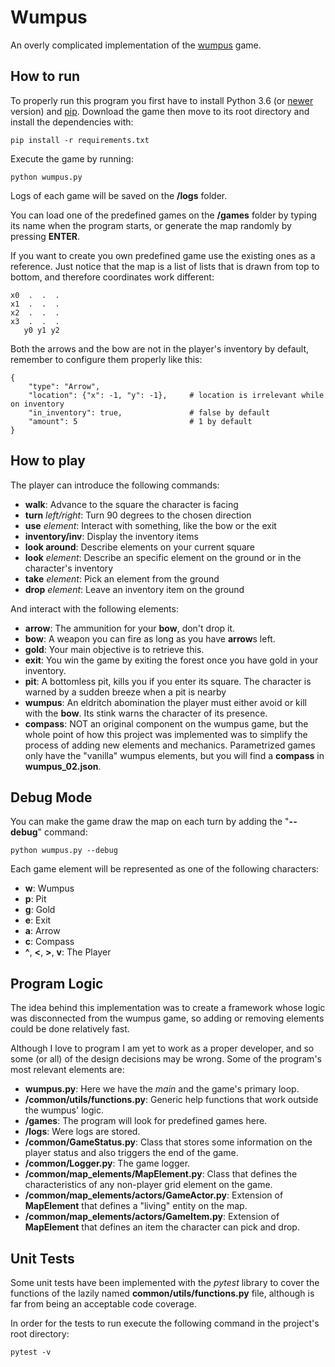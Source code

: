 Wumpus
======

An overly complicated implementation of the [wumpus](https://en.wikipedia.org/wiki/Hunt_the_Wumpus) game.

## How to run

To properly run this program you first have to install Python 3.6 (or [newer](https://www.python.org/downloads/) version) and [pip](https://pypi.org/project/pip/).
Download the game then move to its root directory and install the dependencies with:

```pip install -r requirements.txt```

Execute the game by running:

```python wumpus.py```

Logs of each game will be saved on the **/logs** folder.

You can load one of the predefined games on the **/games** folder by typing its name when the program starts, or generate the map randomly by pressing **ENTER**.

If you want to create you own predefined game use the existing ones as a reference. Just notice that the map is a list of lists that is drawn from top to bottom, and therefore coordinates work different:

```
x0  .  .  .  
x1  .  .  .
x2  .  .  .
x3  .  .  .
   y0 y1 y2
```

Both the arrows and the bow are not in the player's inventory by default, remember to configure them properly like this:

```
{
    "type": "Arrow",
    "location": {"x": -1, "y": -1},     # location is irrelevant while on inventory
    "in_inventory": true,               # false by default
    "amount": 5                         # 1 by default
}
```

## How to play

The player can introduce the following commands:

* **walk**: Advance to the square the character is facing
* **turn** _left/right_: Turn 90 degrees to the chosen direction
* **use** _element_: Interact with something, like the bow or the exit
* **inventory/inv**: Display the inventory items
* **look around**: Describe elements on your current square
* **look** _element_: Describe an specific element on the ground or in the character's inventory
* **take** _element_: Pick an element from the ground
* **drop** _element_: Leave an inventory item on the ground

And interact with the following elements:

* **arrow**: The ammunition for your **bow**, don't drop it.
* **bow**: A weapon you can fire as long as you have **arrow**s left.
* **gold**: Your main objective is to retrieve this.
* **exit**: You win the game by exiting the forest once you have gold in your inventory.
* **pit**: A bottomless pit, kills you if you enter its square. The character is warned by a sudden breeze when a pit is nearby
* **wumpus**: An eldritch abomination the player must either avoid or kill with the **bow**. Its stink warns the character of its presence.
* **compass**: NOT an original component on the wumpus game, but the whole point of how this project was implemented was to simplify the process of adding new elements and mechanics. Parametrized games only have the "vanilla" wumpus elements, but you will find a **compass** in **wumpus_02.json**.

## Debug Mode

You can make the game draw the map on each turn by adding the "**--debug**" command:

```python wumpus.py --debug```

Each game element will be represented as one of the following characters:
* **w**: Wumpus
* **p**: Pit
* **g**: Gold
* **e**: Exit
* **a**: Arrow
* **c**: Compass
* **^**, **<**, **>**, **v**: The Player

## Program Logic

The idea behind this implementation was to create a framework whose logic was disconnected from the wumpus game, so adding or removing elements could be done relatively fast.

Although I love to program I am yet to work as a proper developer, and so some (or all) of the design decisions may be wrong. Some of the program's most relevant elements are:

- **wumpus.py**: Here we have the _main_ and the game's primary loop.
- **/common/utils/functions.py**: Generic help functions that work outside the wumpus' logic.
- **/games**: The program will look for predefined games here.
- **/logs**: Were logs are stored.
- **/common/GameStatus.py**: Class that stores some information on the player status and also triggers the end of the game.
- **/common/Logger.py**: The game logger.
- **/common/map_elements/MapElement.py**: Class that defines the characteristics of any non-player grid element on the game.
- **/common/map_elements/actors/GameActor.py**: Extension of **MapElement** that defines a "living" entity on the map.
- **/common/map_elements/actors/GameItem.py**: Extension of **MapElement** that defines an item the character can pick and drop.


## Unit Tests

Some unit tests have been implemented with the _pytest_ library to cover the functions of the lazily named **common/utils/functions.py** file, although is far from being an acceptable code coverage.

In order for the tests to run execute the following command in the project's root directory:

```pytest -v```